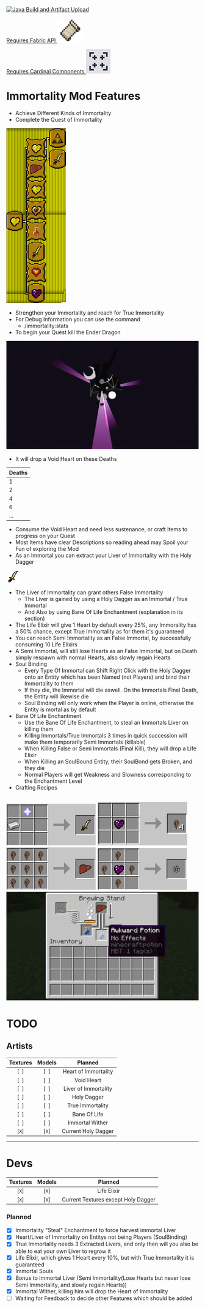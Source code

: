 [![Java Build and Artifact Upload](https://github.com/Hempflingclub/Immortality-Fabric/actions/workflows/gradle.yml/badge.svg)](https://github.com/Hempflingclub/Immortality-Fabric/actions/workflows/gradle.yml)

 

[Requires Fabric API ![](https://github.com/Hempflingclub/Immortality-Fabric/blob/master/.github/readme/Fabric_API.png?raw=true)](https://www.curseforge.com/minecraft/mc-mods/fabric-api)

[Requires Cardinal Components ![](https://github.com/Hempflingclub/Immortality-Fabric/blob/master/.github/readme/Cardinal_Components.png?raw=true)](https://www.curseforge.com/minecraft/mc-mods/cardinal-components)
# Immortality  Mod Features
- Achieve Different Kinds of Immortality
- Complete the Quest of Immortality

![](https://github.com/Hempflingclub/Immortality-Fabric/blob/master/.github/readme/Quest_of_Immortality.png?raw=true)
- Strengthen your Immortality and reach for True Immortality
- For Debug Information you can use the command
  - /immortality:stats 
- To begin your Quest kill the Ender Dragon

![](https://github.com/Hempflingclub/Immortality-Fabric/blob/master/.github/readme/Killing_EnderDragon.png?raw=true)
  - It will drop a Void Heart on these Deaths 

| Deaths |
|--------|
| 1      |
| 2      |
| 4      |
| 6      |
| ...    |
- Consume the Void Heart and need less sustenance, or craft Items to progress on your Quest
- Most Items have clear Descriptions so reading ahead may Spoil your Fun of exploring the Mod
- As an Immortal you can extract your Liver of Immortality with the Holy Dagger

![](https://github.com/Hempflingclub/Immortality-Fabric/blob/master/src/main/resources/assets/immortality/textures/item/holy_dagger.png?raw=true)
- The Liver of Immortality can grant others False Immortality
  - The Liver is gained by using a Holy Dagger as an Immortal / True Immortal
  - And Also by using Bane Of Life Enchantment (explanation in its section)
- The Life Elixir will give 1 Heart by default every 25%, any Immorality has a 50% chance, except True Immortality as for them it's guaranteed
- You can reach Semi Immortality as an False Immortal, by successfully consuming 10 Life Elixirs
- A Semi Immortal, will still lose Hearts as an False Immortal, but on Death simply respawn with normal Hearts, also slowly regain Hearts
- Soul Binding
  - Every Type Of Immortal can Shift Right Click with the Holy Dagger onto an Entity which has been Named (not Players) and bind their Immortality to them
  - If they die, the Immortal will die aswell. On the Immortals Final Death, the Entity will likewise die
  - Soul Binding will only work when the Player is online, otherwise the Entity is mortal as by default
- Bane Of Life Enchantment
  - Use the Bane Of Life Enchantment, to steal an Immortals Liver on killing them
  - Killing Immortals/True Immortals 3 times in quick succession will make them temporarily Semi Immortals (killable)
  - When Killing False or Semi Immortals (Final Kill), they will drop a Life Elixir
  - When Killing an SoulBound Entity, their SoulBond gets Broken, and they die
  - Normal Players will get Weakness and Slowness corresponding to the Enchantment Level
- Crafting Recipes

![Holy Dagger](https://github.com/Hempflingclub/Immortality-Fabric/blob/master/.github/readme/Recipe_Holy_Dagger.png?raw=true)
![Immortal Essence](https://github.com/Hempflingclub/Immortality-Fabric/blob/master/.github/readme/Recipe_Immortal_Essence.png?raw=true)
![Liver of Immortality](https://github.com/Hempflingclub/Immortality-Fabric/blob/master/.github/readme/Recipe_Liver_of_Immortality.png?raw=true)
![Summoning Sigil](https://github.com/Hempflingclub/Immortality-Fabric/blob/master/.github/readme/Recipe_Summoning_Sigil.png?raw=true)
![Life Elixir](https://github.com/Hempflingclub/Immortality-Fabric/blob/master/.github/readme/Recipe_Life_Elixir.gif?raw=true)
-------
# TODO

## Artists
 |Textures|Models|Planned|
 |:-:|:-:|:-:|
 |[` `]|[` `]|Heart of Immortality|
 |[` `]|[` `]|Void Heart|
 |[` `]|[` `]|Liver of Immortality|
 |[` `]|[` `]|Holy Dagger|
 |[` `]|[` `]|True Immortality|
 |[` `]|[` `]|Bane Of Life|
 |[` `]|[` `]|Immortal Wither|
 |[`X`]|[`X`]|Current Holy Dagger|

---------------------------
# Devs
|Textures|Models|Planned|
 |:-:|:-:|:-:|
 |[`X`]|[`X`]|Life Elixir|
 |[`X`]|[`X`]|Current Textures except Holy Dagger|
### Planned
- [x] Immortality "Steal" Enchantment to force harvest immortal Liver
- [x] Heart/Liver of Immortality on Entitys not being Players (SoulBinding)
- [x] True Immortality needs 3 Extracted Livers, and only then will you also be able to eat your own Liver to regrow it
- [x] Life Elixir, which gives 1 Heart every 10%, but with True Immortality it is guaranteed
- [x] Immortal Souls
- [x] Bonus to Immortal Liver (Semi Immortality(Lose Hearts but never lose Semi Immortality, and slowly regain Hearts))
- [x] Immortal Wither, killing him will drop the Heart of Immortality
- [ ] Waiting for Feedback to decide other Features which should be added
